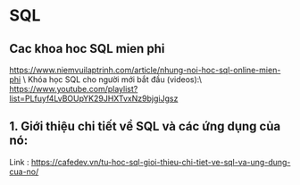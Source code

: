 # SQL
## Cac khoa hoc SQL mien phi
https://www.niemvuilaptrinh.com/article/nhung-noi-hoc-sql-online-mien-phi \\
Khóa học SQL cho người mới bắt đầu (videos):\\ 
https://www.youtube.com/playlist?list=PLfuyf4LvBOUpYK29JHXTvxNz9bjgiJgsz

## 1. Giới thiệu chi tiết về SQL và các ứng dụng của nó:

Link : https://cafedev.vn/tu-hoc-sql-gioi-thieu-chi-tiet-ve-sql-va-ung-dung-cua-no/


